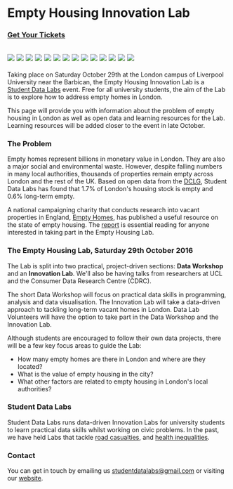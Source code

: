 # Empty Housing Innovation Lab

### [Get Your Tickets](https://www.eventbrite.co.uk/e/empty-housing-innovation-lab-tickets-27443479185)
![](https://studentdatalabs.files.wordpress.com/2016/01/newlogo4-e1460235034568.png) ![](https://studentdatalabs.files.wordpress.com/2016/01/newlogo4-e1460235034568.png) ![](https://studentdatalabs.files.wordpress.com/2016/01/newlogo4-e1460235034568.png) ![](https://studentdatalabs.files.wordpress.com/2016/01/newlogo4-e1460235034568.png) ![](https://studentdatalabs.files.wordpress.com/2016/01/newlogo4-e1460235034568.png) ![](https://studentdatalabs.files.wordpress.com/2016/01/newlogo4-e1460235034568.png) ![](https://studentdatalabs.files.wordpress.com/2016/01/newlogo4-e1460235034568.png) ![](https://studentdatalabs.files.wordpress.com/2016/01/newlogo4-e1460235034568.png) ![](https://studentdatalabs.files.wordpress.com/2016/01/newlogo4-e1460235034568.png) ![](https://studentdatalabs.files.wordpress.com/2016/01/newlogo4-e1460235034568.png) ![](https://studentdatalabs.files.wordpress.com/2016/01/newlogo4-e1460235034568.png) ![](https://studentdatalabs.files.wordpress.com/2016/01/newlogo4-e1460235034568.png) ![](https://studentdatalabs.files.wordpress.com/2016/01/newlogo4-e1460235034568.png) ![](https://studentdatalabs.files.wordpress.com/2016/01/newlogo4-e1460235034568.png)
---
Taking place on Saturday October 29th at the London campus of Liverpool University near the Barbican, the Empty Housing Innovation Lab is a [Student Data Labs](https://studentdatalabs.com) event. Free for all university students, the aim of the Lab is to explore how to address empty homes in London.

This page will provide you with information about the problem of empty housing in London as well as open data and learning resources for the Lab. Learning resources will be added closer to the event in late October.

### The Problem
Empty homes represent billions in monetary value in London. They are also a major social and environmental waste. However, despite falling numbers in many local authorities, thousands of properties remain empty across London and the rest of the UK. Based on open data from the [DCLG](https://www.gov.uk/government/statistical-data-sets/live-tables-on-dwelling-stock-including-vacants), Student Data Labs has found that 1.7% of London's housing stock is empty and 0.6% long-term empty.

A national campaigning charity that conducts research into vacant properties in England, [Empty Homes](http://www.emptyhomes.com/), has published a useful resource on the state of empty housing. The [report](http://www.emptyhomes.com/wp-content/uploads/2011/05/Empty-Homes-in-England-Final-September-2016.pdf) is essential reading for anyone interested in taking part in the Empty Housing Lab.

### The Empty Housing Lab, Saturday 29th October 2016
The Lab is split into two practical, project-driven sections: <b>Data Workshop</b> and an <b>Innovation Lab</b>. We'll also be having talks from researchers at UCL and the Consumer Data Research Centre (CDRC).

The short Data Workshop will focus on practical data skills in programming, analysis and data visualisation. The Innovation Lab will take a data-driven approach to tackling long-term vacant homes in London. Data Lab Volunteers will have the option to take part in the Data Workshop and the Innovation Lab.

Although students are encouraged to follow their own data projects, there will be a few key focus areas to guide the Lab:
+ How many empty homes are there in London and where are they located?
+ What is the value of empty housing in the city?
+ What other factors are related to empty housing in London's local authorities?

### Student Data Labs
Student Data Labs runs data-driven Innovation Labs for university students to learn practical data skills whilst working on civic problems. In the past, we have held Labs that tackle [road casualties](https://github.com/StudentDataLabs/VisionZeroInnovationLab), and [health inequalities](https://github.com/StudentDataLabs/HealthInnovationLab). 

### Contact
You can get in touch by emailing us <u>studentdatalabs@gmail.com</u> or visiting our [website](https://studentdatalabs.com).
